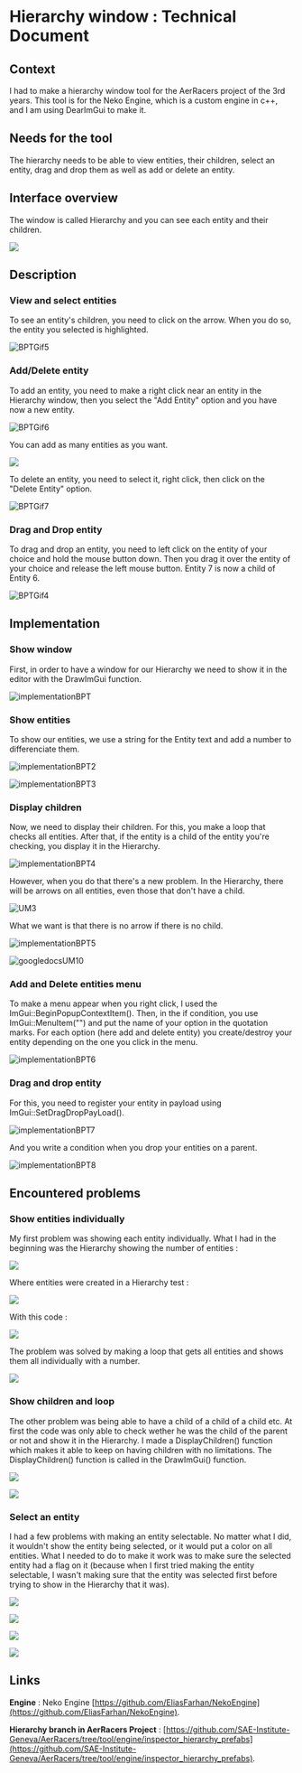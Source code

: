 # Hierarchy window : Technical Document
## Context

I had to make a hierarchy window tool for the AerRacers project of the 3rd years. This tool is for the Neko Engine, which is a custom engine in c++, and I am using DearImGui to make it.

## Needs for the tool

The hierarchy needs to be able to view entities, their children, select an entity, drag and drop them as well as add or delete an entity.

## Interface overview

The window is called Hierarchy and you can see each entity and their children.

![](https://eleonoradps.github.io/BlogpostTool/googledocsUM1.PNG)

## Description
### View and select entities
To see an entity's children, you need to click on the arrow. When you do so, the entity you selected is highlighted.

![BPTGif5](https://user-images.githubusercontent.com/55788730/107032555-50a99f80-67b4-11eb-9495-9e9bd6adb633.gif)

### Add/Delete entity

To add an entity, you need to make a right click near an entity in the Hierarchy window, then you select the "Add Entity" option and you have now a new entity.

![BPTGif6](https://user-images.githubusercontent.com/55788730/107032662-733bb880-67b4-11eb-9583-319ca62abf84.gif)

You can add as many entities as you want.

![](https://eleonoradps.github.io/BlogpostTool/googledocsUM7.PNG)

To delete an entity, you need to select it, right click, then click on the "Delete Entity" option.

![BPTGif7](https://user-images.githubusercontent.com/55788730/107035028-d9760a80-67b7-11eb-8c8c-9c0df6dc8027.gif)

### Drag and Drop entity

To drag and drop an entity, you need to left click on the entity of your choice and hold the mouse button down. Then you drag it over the entity of your choice and release the left mouse button. Entity 7 is now a child of Entity 6.

![BPTGif4](https://user-images.githubusercontent.com/55788730/107029753-db3bd000-67af-11eb-8e4e-8e7d44e1b21a.gif)

## Implementation
### Show window

First, in order to have a window for our Hierarchy we need to show it in the editor with the DrawImGui function.

![implementationBPT](https://user-images.githubusercontent.com/55788730/107040882-180fc300-67c0-11eb-8a80-294ed0a2c30e.PNG)

### Show entities

To show our entities, we use a string for the Entity text and add a number to differenciate them.

![implementationBPT2](https://user-images.githubusercontent.com/55788730/107042371-f57ea980-67c1-11eb-87c8-404d2f56d6a1.PNG)

![implementationBPT3](https://user-images.githubusercontent.com/55788730/107042635-45f60700-67c2-11eb-9f25-b0c2b6e04125.PNG)

### Display children

Now, we need to display their children. For this, you make a loop that checks all entities. After that, if the entity is a child of the entity you're checking, you display it in the Hierarchy.

![implementationBPT4](https://user-images.githubusercontent.com/55788730/107043010-b2710600-67c2-11eb-9842-02d866d79f6f.PNG)

However, when you do that there's a new problem. In the Hierarchy, there will be arrows on all entities, even those that don't have a child.

![UM3](https://user-images.githubusercontent.com/55788730/107043353-2d3a2100-67c3-11eb-9069-af4009641664.PNG)

What we want is that there is no arrow if there is no child.

![implementationBPT5](https://user-images.githubusercontent.com/55788730/107043625-915ce500-67c3-11eb-94c4-3f8d14fedf4e.PNG)

![googledocsUM10](https://user-images.githubusercontent.com/55788730/107043874-dd0f8e80-67c3-11eb-9d75-954ad058a0ba.PNG)

### Add and Delete entities menu

To make a menu appear when you right click, I used the ImGui::BeginPopupContextItem(). Then, in the if condition,  you use ImGui::MenuItem("") and put the name of your option in the quotation marks. For each option (here add and delete entity) you create/destroy your entity depending on the one you click in the menu.

![implementationBPT6](https://user-images.githubusercontent.com/55788730/107046477-f5cd7380-67c6-11eb-95f4-54dd67c63c29.PNG)

### Drag and drop entity

For this, you need to register your entity in payload using ImGui::SetDragDropPayLoad().

![implementationBPT7](https://user-images.githubusercontent.com/55788730/107047723-6cb73c00-67c8-11eb-922e-2cc61371aa47.PNG)

And you write a condition when you drop your entities on a parent.

![implementationBPT8](https://user-images.githubusercontent.com/55788730/107048385-2dd5b600-67c9-11eb-8f5a-754b4df8fdc4.PNG)

## Encountered problems
### Show entities individually

My first problem was showing each entity individually. What I had in the beginning was the Hierarchy showing the number of entities :

![](https://eleonoradps.github.io/BlogpostTool/part1.PNG)

Where entities were created in a Hierarchy test :

![](https://eleonoradps.github.io/BlogpostTool/testhierarchypart1.PNG)

With this code :

![](https://eleonoradps.github.io/BlogpostTool/hierarchycpppart1.PNG)

The problem was solved by making a loop that gets all entities and shows them all individually with a number.

![](https://eleonoradps.github.io/BlogpostTool/BPT.PNG)

### Show children and loop

The other problem was being able to have a child of a child of a child etc. At first the code was only able to check wether he was the child of the parent or not and show it in the Hierarchy. I made a DisplayChildren() function which makes it able to keep on having children with no limitations. The DisplayChildren() function is called in the DrawImGui() function.

![](https://eleonoradps.github.io/BlogpostTool/BPT1.PNG)

![](https://eleonoradps.github.io/BlogpostTool/UM3.PNG)

### Select an entity

I had a few problems with making an entity selectable. No matter what I did, it wouldn't show the entity being selected, or it would put a color on all entities. What I needed to do to make it work was to make sure the selected entity had a flag on it (because when I first tried making the entity selectable, I wasn't making sure that the entity was selected first before trying to show in the Hierarchy that it was).

![](https://eleonoradps.github.io/BlogpostTool/BPT2.PNG)

![](https://eleonoradps.github.io/BlogpostTool/BPT3.PNG)

![](https://eleonoradps.github.io/BlogpostTool/UM4.PNG)

![](https://eleonoradps.github.io/BlogpostTool/UM3.PNG)

## Links

**Engine** : Neko Engine [https://github.com/EliasFarhan/NekoEngine](https://github.com/EliasFarhan/NekoEngine).

**Hierarchy branch in AerRacers Project** : [https://github.com/SAE-Institute-Geneva/AerRacers/tree/tool/engine/inspector_hierarchy_prefabs](https://github.com/SAE-Institute-Geneva/AerRacers/tree/tool/engine/inspector_hierarchy_prefabs).




